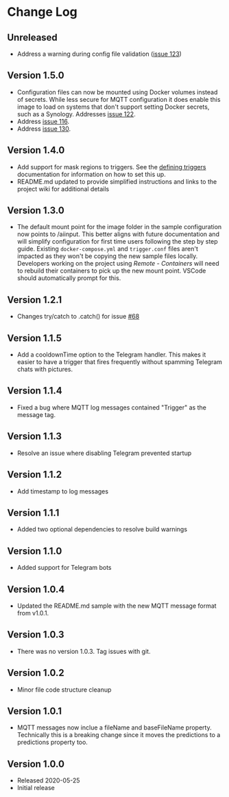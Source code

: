 # Change Log

## Unreleased

- Address a warning during config file validation ([issue 123](https://github.com/danecreekphotography/node-deepstackai-trigger/issues/123))

## Version 1.5.0

- Configuration files can now be mounted using Docker volumes instead of secrets. While less
  secure for MQTT configuration it does enable this image to load on systems that don't support
  setting Docker secrets, such as a Synology. Addresses [issue 122](https://github.com/danecreekphotography/node-deepstackai-trigger/issues/122).
- Address [issue 116](https://github.com/danecreekphotography/node-deepstackai-trigger/issues/116).
- Address [issue 130](https://github.com/danecreekphotography/node-deepstackai-trigger/issues/130).

## Version 1.4.0

- Add support for mask regions to triggers. See the [defining triggers](https://github.com/danecreekphotography/node-deepstackai-trigger/wiki/Defining-triggers#defining-masks)
  documentation for information on how to set this up.
- README.md updated to provide simplified instructions and links to
  the project wiki for additional details

## Version 1.3.0

- The default mount point for the image folder in the sample configuration now points
  to /aiinput. This better aligns with future documentation and will simplify configuration
  for first time users following the step by step guide. Existing `docker-compose.yml` and
  `trigger.conf` files aren't impacted as they won't be copying the new sample files locally.
  Developers working on the project using _Remote - Containers_ will need to rebuild their
  containers to pick up the new mount point. VSCode should automatically prompt for this.

## Version 1.2.1

- Changes try/catch to .catch() for issue [#68](https://github.com/danecreekphotography/node-deepstackai-trigger/issues/68)

## Version 1.1.5

- Add a cooldownTime option to the Telegram handler. This makes it easier
  to have a trigger that fires frequently without spamming Telegram chats with
  pictures.

## Version 1.1.4

- Fixed a bug where MQTT log messages contained "Trigger" as the message tag.

## Version 1.1.3

- Resolve an issue where disabling Telegram prevented startup

## Version 1.1.2

- Add timestamp to log messages

## Version 1.1.1

- Added two optional dependencies to resolve build warnings

## Version 1.1.0

- Added support for Telegram bots

## Version 1.0.4

- Updated the README.md sample with the new MQTT message format
  from v1.0.1.

## Version 1.0.3

- There was no version 1.0.3. Tag issues with git.

## Version 1.0.2

- Minor file code structure cleanup

## Version 1.0.1

- MQTT messages now inclue a fileName and baseFileName property.
  Technically this is a breaking change since it moves the predictions
  to a predictions property too.

## Version 1.0.0

- Released 2020-05-25
- Initial release

